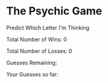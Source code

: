 # The Psychic Game

Predict Which Letter I'm Thinking

Total Number of Wins: 0

Total Number of Losses: 0

Guesses Remaining:

Your Guesses so far:
